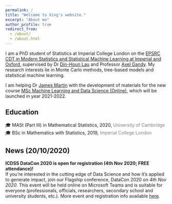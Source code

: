 ```yaml
---
permalink: /
title: "Welcome to Xing's website."
excerpt: "About me"
author_profile: true
redirect_from: 
  - /about/
  - /about.html
---
```


I am a PhD student of Statistics at Imperial College London on the [EPSRC CDT in Modern Statistics and Statistical Machine Learning at Imperial and Oxford](https://statml.io/), supervised by Dr [Din-Houn Lau](http://wwwf.imperial.ac.uk/~fdl06/) and Professor [Axel Gandy](https://wwwf.imperial.ac.uk/~agandy/). My research interests lie in Monte Carlo methods, tree-based models and statistical machine learning.

I am helping Dr [James Martin](https://www.imperial.ac.uk/people/james.martin) with the development of materials for the new course [MSc Machine Learning and Data Science (Online)](https://www.imperial.ac.uk/study/pg/mathematics/machine-learning/), which will be launched in year 2021-2022.

## Education
:mortar_board: MASt (Part III) in Mathematical Statistics, 2020, <span style="color:grey">University of Cambridge</span> \
:mortar_board: BSc in Mathematics with Statistics, 2019, <span style="color:grey">Imperial College London</span>


## News (20/10/2020)
**ICDSS DataCon 2020 is open for registration (4th Nov 2020; FREE attendance)!** \
If you’re interested in the cutting edge of Data Science and how it’s applied to generate impact, join our Flagship conference, DataCon 2020 on *4th Nov 2020*. This event will be held online on Microsoft Teams and is suitable for everyone (professionals, officials, researchers, secondary school and university students, etc.). More event and registration info available [here](https://www.imperial.ac.uk/events/125810/datacon-sustainable-recovery-with-data-science/).

